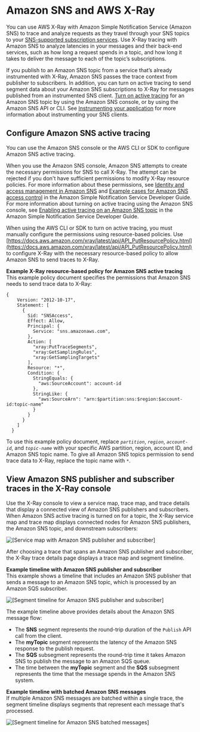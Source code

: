 # Amazon SNS and AWS X\-Ray<a name="xray-services-sns"></a>

You can use AWS X\-Ray with Amazon Simple Notification Service \(Amazon SNS\) to trace and analyze requests as they travel through your SNS topics to your [SNS\-supported subscription services](https://docs.aws.amazon.com/sns/latest/dg/sns-active-tracing.html)\. Use X\-Ray tracing with Amazon SNS to analyze latencies in your messages and their back\-end services, such as how long a request spends in a topic, and how long it takes to deliver the message to each of the topic’s subscriptions\. 

If you publish to an Amazon SNS topic from a service that’s already instrumented with X\-Ray, Amazon SNS passes the trace context from publisher to subscribers\. In addition, you can turn on active tracing to send segment data about your Amazon SNS subscriptions to X\-Ray for messages published from an instrumented SNS client\. [Turn on active tracing](https://docs.aws.amazon.com/sns/latest/dg/sns-active-tracing.html) for an Amazon SNS topic by using the Amazon SNS console, or by using the Amazon SNS API or CLI\. See [Instrumenting your application](xray-instrumenting-your-app.md) for more information about instrumenting your SNS clients\. 

## Configure Amazon SNS active tracing<a name="xray-services-sns-configuration"></a>

You can use the Amazon SNS console or the AWS CLI or SDK to configure Amazon SNS active tracing\. 

When you use the Amazon SNS console, Amazon SNS attempts to create the necessary permissions for SNS to call X\-Ray\. The attempt can be rejected if you don't have sufficient permissions to modify X\-Ray resource policies\. For more information about these permissions, see [Identity and access management in Amazon SNS](https://docs.aws.amazon.com/sns/latest/dg/sns-authentication-and-access-control.html) and [Example cases for Amazon SNS access control](https://docs.aws.amazon.com/sns/latest/dg/sns-access-policy-use-cases.html) in the Amazon Simple Notification Service Developer Guide\. For more information about turning on active tracing using the Amazon SNS console, see [Enabling active tracing on an Amazon SNS topic](https://docs.aws.amazon.com/sns/latest/dg/sns-active-tracing.html) in the Amazon Simple Notification Service Developer Guide\. 

When using the AWS CLI or SDK to turn on active tracing, you must manually configure the permissions using resource\-based policies\. Use [https://docs.aws.amazon.com/xray/latest/api/API_PutResourcePolicy.html](https://docs.aws.amazon.com/xray/latest/api/API_PutResourcePolicy.html) to configure X\-Ray with the necessary resource\-based policy to allow Amazon SNS to send traces to X\-Ray\. 

**Example X\-Ray resource\-based policy for Amazon SNS active tracing**  
This example policy document specifies the permissions that Amazon SNS needs to send trace data to X\-Ray:  

```
{
    Version: "2012-10-17",
    Statement: [
      {
        Sid: "SNSAccess",
        Effect: Allow,
        Principal: {
          Service: "sns.amazonaws.com",
        },
        Action: [
          "xray:PutTraceSegments",
          "xray:GetSamplingRules",
          "xray:GetSamplingTargets"
        ],
        Resource: "*",
        Condition: {
          StringEquals: {
            "aws:SourceAccount": account-id
          },
          StringLike: {
            "aws:SourceArn": "arn:$partition:sns:$region:$account-id:topic-name"
          }
        }
      }
    ]
  }
```
To use this example policy document, replace *`partition`*, *`region`*, *`account-id`*, and *`topic-name`* with your specific AWS partition, region, account ID, and Amazon SNS topic name\. To give all Amazon SNS topics permission to send trace data to X\-Ray, replace the topic name with `*`\. 

## View Amazon SNS publisher and subscriber traces in the X\-Ray console<a name="xray-services-sns-view-traces"></a>

Use the X\-Ray console to view a service map, trace map, and trace details that display a connected view of Amazon SNS publishers and subscribers\. When Amazon SNS active tracing is turned on for a topic, the X\-Ray service map and trace map displays connected nodes for Amazon SNS publishers, the Amazon SNS topic, and downstream subscribers: 

![\[Service map with Amazon SNS publisher and subscriber\]](http://docs.aws.amazon.com/xray/latest/devguide/images/services-sns-activetracing-map.png)

After choosing a trace that spans an Amazon SNS publisher and subscriber, the X\-Ray trace details page displays a trace map and segment timeline\. 

**Example timeline with Amazon SNS publisher and subscriber**  
This example shows a timeline that includes an Amazon SNS publisher that sends a message to an Amazon SNS topic, which is processed by an Amazon SQS subscriber\.   

![\[Segment timeline for Amazon SNS publisher and subscriber\]](http://docs.aws.amazon.com/xray/latest/devguide/images/services-sns-activetracing-timeline.png)

The example timeline above provides details about the Amazon SNS message flow: 
+ The **SNS** segment represents the round\-trip duration of the `Publish` API call from the client\.
+ The **myTopic** segment represents the latency of the Amazon SNS response to the publish request\.
+ The **SQS** subsegment represents the round\-trip time it takes Amazon SNS to publish the message to an Amazon SQS queue\.
+ The time between the **myTopic** segment and the **SQS** subsegment represents the time that the message spends in the Amazon SNS system\.

**Example timeline with batched Amazon SNS messages**  
If multiple Amazon SNS messages are batched within a single trace, the segment timeline displays segments that represent each message that's processed\.   

![\[Segment timeline for Amazon SNS batched messages\]](http://docs.aws.amazon.com/xray/latest/devguide/images/services-sns-activetracing-batch-timeline.png)